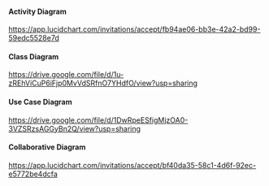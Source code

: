 #### Activity Diagram 
https://app.lucidchart.com/invitations/accept/fb94ae06-bb3e-42a2-bd99-59edc5528e7d

#### Class Diagram 
https://drive.google.com/file/d/1u-zREhViCuP6iFjp0MvVdSRfnO7YHdfO/view?usp=sharing

#### Use Case Diagram 
https://drive.google.com/file/d/1DwRpeESfigMjzOA0-3VZSRzsAGGyBn2Q/view?usp=sharing

#### Collaborative Diagram 
https://app.lucidchart.com/invitations/accept/bf40da35-58c1-4d6f-92ec-e5772be4dcfa
